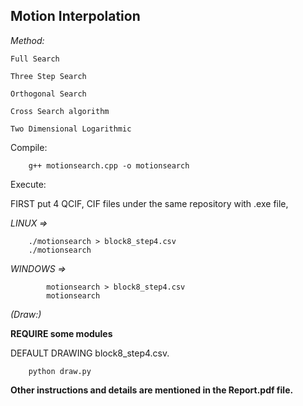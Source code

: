 ## Motion Interpolation

*Method:*

	Full Search

	Three Step Search

	Orthogonal Search

	Cross Search algorithm

	Two Dimensional Logarithmic

Compile:

```
	g++ motionsearch.cpp -o motionsearch
```

Execute:

FIRST put 4 QCIF, CIF files under the same repository with .exe file,

*LINUX =>*

```
	./motionsearch > block8_step4.csv
	./motionsearch
```

*WINDOWS =>*

```
		motionsearch > block8_step4.csv
		motionsearch
```

*(Draw:)*

**REQUIRE some modules**

DEFAULT DRAWING block8_step4.csv.

```
	python draw.py
```

**Other instructions and details are mentioned in the Report.pdf file.**